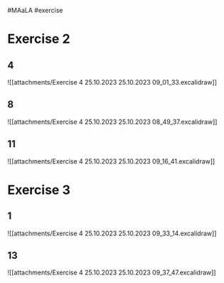 #MAaLA #exercise 

# Exercise 2
## 4
![[attachments/Exercise 4 25.10.2023 25.10.2023 09_01_33.excalidraw]]

## 8
![[attachments/Exercise 4 25.10.2023 25.10.2023 08_49_37.excalidraw]]

## 11
![[attachments/Exercise 4 25.10.2023 25.10.2023 09_16_41.excalidraw]]

# Exercise 3
## 1
![[attachments/Exercise 4 25.10.2023 25.10.2023 09_33_14.excalidraw]]

## 13
![[attachments/Exercise 4 25.10.2023 25.10.2023 09_37_47.excalidraw]]




